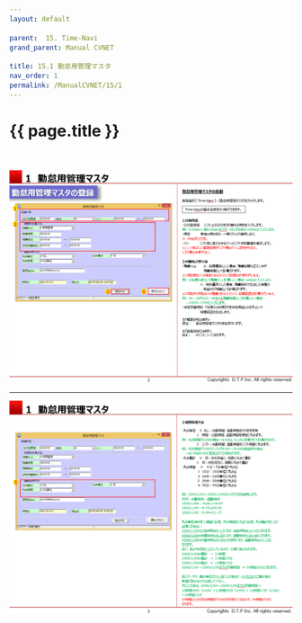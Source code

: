 ```yaml
---
layout: default

parent:  15. Time-Navi
grand_parent: Manual CVNET

title: 15.1 勤怠用管理マスタ
nav_order: 1
permalink: /ManualCVNET/15/1
---
```


# {{ page.title }} <br/><br/>

<a href="/img/TimeNavi/TN3.PNG" target="_blank">
<img src="/img/TimeNavi/TN3.PNG" alt="login image"></a>

---

<a href="/img/TimeNavi/TN4.PNG" target="_blank">
<img src="/img/TimeNavi/TN4.PNG" alt="login image"></a>

